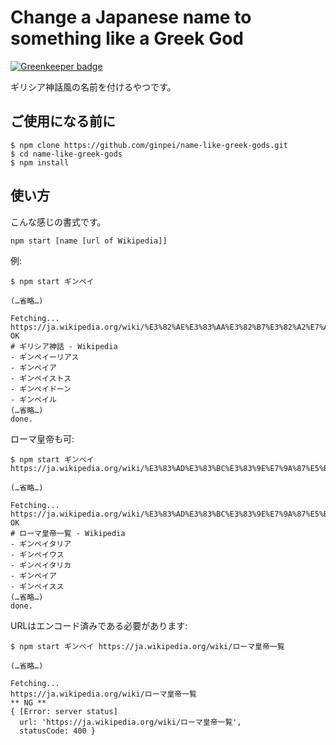 # Change a Japanese name to something like a Greek God

[![Greenkeeper badge](https://badges.greenkeeper.io/ginpei/name-like-greek-gods.svg)](https://greenkeeper.io/)

ギリシア神話風の名前を付けるやつです。

## ご使用になる前に

```
$ npm clone https://github.com/ginpei/name-like-greek-gods.git
$ cd name-like-greek-gods
$ npm install
```

## 使い方

こんな感じの書式です。

```
npm start [name [url of Wikipedia]]
```

例:

```
$ npm start ギンペイ

(…省略…)

Fetching...
https://ja.wikipedia.org/wiki/%E3%82%AE%E3%83%AA%E3%82%B7%E3%82%A2%E7%A5%9E%E8%A9%B1
OK
# ギリシア神話 - Wikipedia
- ギンペイーリアス
- ギンペイア
- ギンペイストス
- ギンペイドーン
- ギンペイル
(…省略…)
done.
```

ローマ皇帝も可:

```
$ npm start ギンペイ https://ja.wikipedia.org/wiki/%E3%83%AD%E3%83%BC%E3%83%9E%E7%9A%87%E5%B8%9D%E4%B8%80%E8%A6%A7

(…省略…)

Fetching...
https://ja.wikipedia.org/wiki/%E3%83%AD%E3%83%BC%E3%83%9E%E7%9A%87%E5%B8%9D%E4%B8%80%E8%A6%A7
OK
# ローマ皇帝一覧 - Wikipedia
- ギンペイタリア
- ギンペイウス
- ギンペイタリカ
- ギンペイア
- ギンペイスス
(…省略…)
done.
```

URLはエンコード済みである必要があります:

```
$ npm start ギンペイ https://ja.wikipedia.org/wiki/ローマ皇帝一覧

(…省略…)

Fetching...
https://ja.wikipedia.org/wiki/ローマ皇帝一覧
** NG **
{ [Error: server status]
  url: 'https://ja.wikipedia.org/wiki/ローマ皇帝一覧',
  statusCode: 400 }
```
